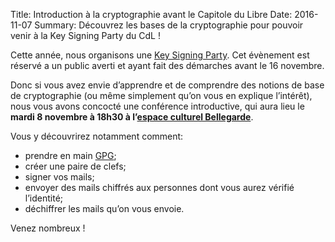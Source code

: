 Title: Introduction à la cryptographie avant le Capitole du Libre
Date: 2016-11-07
Summary: Découvrez les bases de la cryptographie pour pouvoir venir à la Key Signing Party du CdL !

Cette année, nous organisons une
[Key Signing Party](http://blog.capitoledulibre.org/2016/11-05-key-signing-party-au-capitole-du-libre.html). Cet
évènement est réservé a un public averti et ayant fait des démarches avant le 16 novembre.

Donc si vous avez envie d’apprendre et de comprendre des notions de base de cryptographie (ou même simplement qu’on
vous en explique l’intérêt), nous vous avons concocté une conférence introductive, qui aura lieu le **mardi 8 novembre
à 18h30 à l’[espace culturel Bellegarde](http://bellegarde.toulouse.fr/)**.

Vous y découvrirez notamment comment:

- prendre en main [GPG](https://www.gnupg.org/);
- créer une paire de clefs;
- signer vos mails;
- envoyer des mails chiffrés aux personnes dont vous aurez vérifié l’identité;
- déchiffrer les mails qu’on vous envoie.

Venez nombreux !
